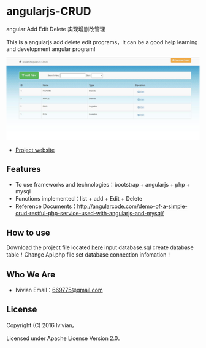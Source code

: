 # angularjs-CRUD
angular Add Edit Delete 实现增删改管理

This is a angularjs add delete edit programs，it can be a good help learning and development angular program!

<img src="https://raw.githubusercontent.com/ivivian/angularjs-CRUD/master/screenshots/angularjs_pic1.jpg" />

* [Project website](https://github.com/ivivian/angularjs-CRUD)

## Features

* To use frameworks and technologies：bootstrap + angularjs + php + mysql 
* Functions implemented：list + add + Edit + Delete
* Reference Documents：http://angularcode.com/demo-of-a-simple-crud-restful-php-service-used-with-angularjs-and-mysql/

## How to use
Download the project file located [here](https://github.com/ivivian/angularjs-CRUD.git) 
input database.sql create database table！Change Api.php file set database connection infomation！


## Who We Are

* Ivivian  Email：669775@gmail.com

## License

Copyright (C) 2016 Ivivian。

Licensed under Apache License Version 2.0。
